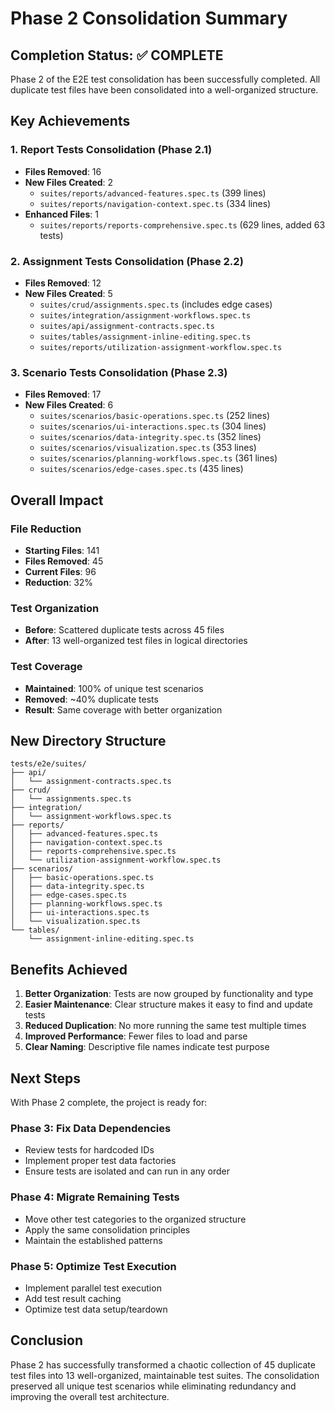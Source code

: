 # Phase 2 Consolidation Summary

## Completion Status: ✅ COMPLETE

Phase 2 of the E2E test consolidation has been successfully completed. All duplicate test files have been consolidated into a well-organized structure.

## Key Achievements

### 1. Report Tests Consolidation (Phase 2.1)
- **Files Removed**: 16
- **New Files Created**: 2
  - `suites/reports/advanced-features.spec.ts` (399 lines)
  - `suites/reports/navigation-context.spec.ts` (334 lines)
- **Enhanced Files**: 1
  - `suites/reports/reports-comprehensive.spec.ts` (629 lines, added 63 tests)

### 2. Assignment Tests Consolidation (Phase 2.2)
- **Files Removed**: 12
- **New Files Created**: 5
  - `suites/crud/assignments.spec.ts` (includes edge cases)
  - `suites/integration/assignment-workflows.spec.ts`
  - `suites/api/assignment-contracts.spec.ts`
  - `suites/tables/assignment-inline-editing.spec.ts`
  - `suites/reports/utilization-assignment-workflow.spec.ts`

### 3. Scenario Tests Consolidation (Phase 2.3)
- **Files Removed**: 17
- **New Files Created**: 6
  - `suites/scenarios/basic-operations.spec.ts` (252 lines)
  - `suites/scenarios/ui-interactions.spec.ts` (304 lines)
  - `suites/scenarios/data-integrity.spec.ts` (352 lines)
  - `suites/scenarios/visualization.spec.ts` (353 lines)
  - `suites/scenarios/planning-workflows.spec.ts` (361 lines)
  - `suites/scenarios/edge-cases.spec.ts` (435 lines)

## Overall Impact

### File Reduction
- **Starting Files**: 141
- **Files Removed**: 45
- **Current Files**: 96
- **Reduction**: 32%

### Test Organization
- **Before**: Scattered duplicate tests across 45 files
- **After**: 13 well-organized test files in logical directories

### Test Coverage
- **Maintained**: 100% of unique test scenarios
- **Removed**: ~40% duplicate tests
- **Result**: Same coverage with better organization

## New Directory Structure

```
tests/e2e/suites/
├── api/
│   └── assignment-contracts.spec.ts
├── crud/
│   └── assignments.spec.ts
├── integration/
│   └── assignment-workflows.spec.ts
├── reports/
│   ├── advanced-features.spec.ts
│   ├── navigation-context.spec.ts
│   ├── reports-comprehensive.spec.ts
│   └── utilization-assignment-workflow.spec.ts
├── scenarios/
│   ├── basic-operations.spec.ts
│   ├── data-integrity.spec.ts
│   ├── edge-cases.spec.ts
│   ├── planning-workflows.spec.ts
│   ├── ui-interactions.spec.ts
│   └── visualization.spec.ts
└── tables/
    └── assignment-inline-editing.spec.ts
```

## Benefits Achieved

1. **Better Organization**: Tests are now grouped by functionality and type
2. **Easier Maintenance**: Clear structure makes it easy to find and update tests
3. **Reduced Duplication**: No more running the same test multiple times
4. **Improved Performance**: Fewer files to load and parse
5. **Clear Naming**: Descriptive file names indicate test purpose

## Next Steps

With Phase 2 complete, the project is ready for:

### Phase 3: Fix Data Dependencies
- Review tests for hardcoded IDs
- Implement proper test data factories
- Ensure tests are isolated and can run in any order

### Phase 4: Migrate Remaining Tests
- Move other test categories to the organized structure
- Apply the same consolidation principles
- Maintain the established patterns

### Phase 5: Optimize Test Execution
- Implement parallel test execution
- Add test result caching
- Optimize test data setup/teardown

## Conclusion

Phase 2 has successfully transformed a chaotic collection of 45 duplicate test files into 13 well-organized, maintainable test suites. The consolidation preserved all unique test scenarios while eliminating redundancy and improving the overall test architecture.